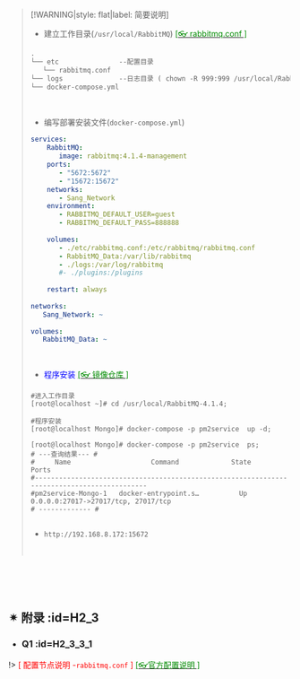 <br/>

>[!WARNING|style: flat|label: 简要说明]
>
>- 建立工作目录(`/usr/local/RabbitMQ`) [<span style='color:#008B00'>[👓 rabbitmq.conf ]</span>](#h2_3_3_1)
>
>```tex
>.
>└── etc               --配置目录
>    └── rabbitmq.conf
>└── logs              --日志目录 ( chown -R 999:999 /usr/local/RabbitMQ/enabled_plugins/ )
>└── docker-compose.yml
>
>
>```
>
><br/>
>
>- 编写部署安装文件(`docker-compose.yml`)
>
>```yaml
>services:
>     RabbitMQ:
>        image: rabbitmq:4.1.4-management
>     ports:
>        - "5672:5672"
>        - "15672:15672"
>     networks:
>        - Sang_Network
>     environment:
>        - RABBITMQ_DEFAULT_USER=guest
>        - RABBITMQ_DEFAULT_PASS=888888
>  
>     volumes:
>        - ./etc/rabbitmq.conf:/etc/rabbitmq/rabbitmq.conf
>        - RabbitMQ_Data:/var/lib/rabbitmq
>        - ./logs:/var/log/rabbitmq
>        #- ./plugins:/plugins
>      
>     restart: always
>    
>networks:
>    Sang_Network: ~
>  
>volumes:
>    RabbitMQ_Data: ~
>    
>    
>```
>
>- <span style='color:Blue'>程序安装</span> [<span style='color:#008B00'>[👓 镜像仓库 ]</span>](https://hub.docker.com/_/rabbitmq ':target=_blank')  
>
>```shell
>#进入工作目录
>[root@localhost ~]# cd /usr/local/RabbitMQ-4.1.4; 
>
>#程序安装
>[root@localhost Mongo]# docker-compose -p pm2service  up -d;
>
>[root@localhost Mongo]# docker-compose -p pm2service  ps;
># ---查询结果--- #
>#     Name                    Command             State                 Ports              
>#--------------------------------------------------------------------------------------------
>#pm2service-Mongo-1   docker-entrypoint.s…          Up      0.0.0.0:27017->27017/tcp, 27017/tcp
># ------------- #
>
>
>```
>
>- `http://192.168.8.172:15672`
>
><br/>
>
>







<br/>

<br/>

<br/>

## ✴ 附录 :id=H2_3 <!-- {docsify-ignore} -->

- ### Q1 :id=H2_3_3_1 <!-- {docsify-ignore} -->

!> <span style='color:red'>[ 配置节点说明 -`rabbitmq.conf` ]</span> [<span style='color:#008B00'>[👓官方配置说明 ]</span>](https://www.rabbitmq.com/docs/configure#configuration-files ':target=_blank')

```yaml




```

